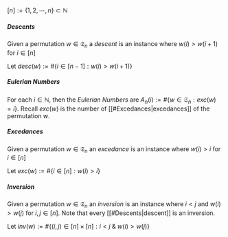 $[n] := \{ 1, 2, \cdots, n \} \subset \mathbb{N}$

##### Descents
Given a permutation $w \in \mathfrak{S}_n$ a *descent* is an instance where $w(i) > w(i+1)$ for $i \in [n]$

Let $desc(w) := \# \{i \in [n-1] : w(i) > w(i+1)\}$

##### Eulerian Numbers
For each $i \in \mathbb{N}$, then the *Eulerian Numbers* are  $A_n(i) := \# \{ w \in \mathfrak{S}_n : exc(w) = i\}$.  Recall $exc(w)$ is the number of [[#Excedances|excedances]] of the permutation $w$.

##### Excedances 
Given a permutation $w \in \mathfrak{S}_n$ an *excedance* is an instance where $w(i) > i$ for $i \in [n]$

Let $exc(w) := \#\{i \in [n] : w(i) > i\}$

##### Inversion
Given a permutation $w \in \mathfrak{S}_n$ an *inversion* is an instance where $i < j$ and $w(i) > w(j)$ for $i, j \in [n]$.  Note that every [[#Descents|descent]] is an inversion.

Let  $inv(w) := \#\{(i, j) \in [n]\times[n] : i < j \ \& \ w(i) > w(j)\}$


